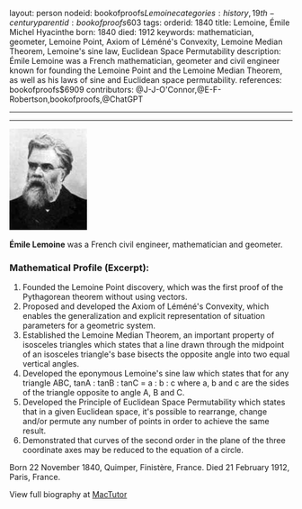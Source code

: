 layout: person
nodeid: bookofproofs$Lemoine
categories: history,19th-century
parentid: bookofproofs$603
tags: 
orderid: 1840
title: Lemoine, Émile Michel Hyacinthe
born: 1840
died: 1912
keywords: mathematician, geometer, Lemoine Point, Axiom of Léméné's Convexity, Lemoine Median Theorem, Lemoine's sine law, Euclidean Space Permutability
description: Émile Lemoine was a French mathematician, geometer and civil engineer known for founding the Lemoine Point and the Lemoine Median Theorem, as well as his laws of sine and Euclidean space permutability.
references: bookofproofs$6909
contributors: @J-J-O'Connor,@E-F-Robertson,bookofproofs,@ChatGPT

---



---

![Lemoine.jpg](https://github.com/bookofproofs/bookofproofs.github.io/blob/main/_sources/_assets/images/portraits/Lemoine.jpg?raw=true)

**Émile  Lemoine**  was a French civil engineer, mathematician and geometer.

### Mathematical Profile (Excerpt):
1. Founded the Lemoine Point discovery, which was the first proof of the Pythagorean theorem without using vectors. 
2. Proposed and developed the Axiom of Léméné's Convexity, which enables the generalization and explicit representation of situation parameters for a geometric system. 
3. Established the Lemoine Median Theorem, an important property of isosceles triangles which states that a line drawn through the midpoint of an isosceles triangle's base bisects the opposite angle into two equal vertical angles. 
4. Developed the eponymous Lemoine's sine law which states that for any triangle ABC, tan⁡A : tan⁡B : tan⁡C = a : b : c where a, b and c are the sides of the triangle opposite to angle A, B and C. 
5. Developed the Principle of Euclidean Space Permutability which states that in a given Euclidean space, it's possible to rearrange, change and/or permute any number of points in order to achieve the same result. 
6. Demonstrated that curves of the second order in the plane of the three coordinate axes may be reduced to the equation of a circle.

Born 22 November 1840, Quimper, Finistère, France. Died 21 February 1912, Paris, France.

View full biography at [MacTutor](https://mathshistory.st-andrews.ac.uk/Biographies/Lemoine/)
